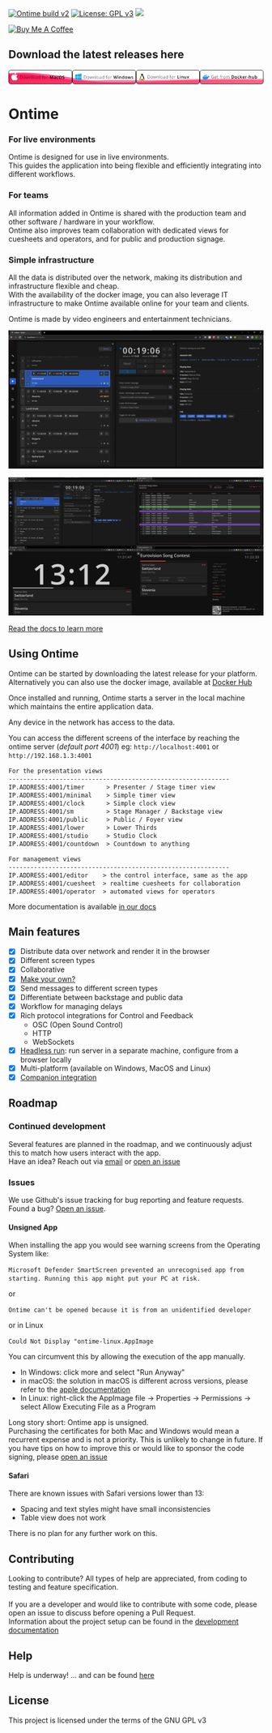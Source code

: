 [![Ontime build v2](https://github.com/cpvalente/ontime/actions/workflows/build_v2.yml/badge.svg)](https://github.com/cpvalente/ontime/actions/workflows/build_v2.yml)
[![License: GPL v3](https://img.shields.io/badge/License-GPLv3-green.svg)](https://www.gnu.org/licenses/gpl-3.0) 
[![](https://img.shields.io/static/v1?label=Sponsor&message=%E2%9D%A4&logo=GitHub&color=%23fe8e86)](https://github.com/sponsors/cpvalente)

<a href="https://www.buymeacoffee.com/cpvalente" target="_blank"><img src="https://cdn.buymeacoffee.com/buttons/default-blue.png" alt="Buy Me A Coffee" height="32" width="136"></a>

## Download the latest releases here

<div style="display: flex; justify-content: space-around">
  <a href="https://github.com/cpvalente/ontime/releases/latest/download/ontime-macOS-arm64.dmg"><img alt="Download MacOS" src="https://github.com/cpvalente/ontime/blob/master/.github/aux-images/mac-download.png"/></a>
  <a href="https://github.com/cpvalente/ontime/releases/latest/download/ontime-win64.exe"><img alt="Download Windows" src="https://github.com/cpvalente/ontime/blob/master/.github/aux-images/win-download.png"/></a>
  <a href="https://github.com/cpvalente/ontime/releases/latest/download/ontime-linux.AppImage"><img alt="Download Linux" src="https://github.com/cpvalente/ontime/blob/master/.github/aux-images/linux-download.png"/></a>
  <a href="https://hub.docker.com/r/getontime/ontime"><img alt="Get from Dockerhub" src="https://github.com/cpvalente/ontime/blob/master/.github/aux-images/dockerhub.png"/></a>
</div>

# Ontime

### For live environments
Ontime is designed for use in live environments. \
This guides the application into being flexible and efficiently integrating into different workflows.

### For teams
All information added in Ontime is shared with the production team and other software / hardware in your workflow. \
Ontime also improves team collaboration with dedicated views for cuesheets and operators, and for public and production signage.

### Simple infrastructure
All the data is distributed over the network, making its distribution and infrastructure flexible and cheap. \
With the availability of the docker image, you can also leverage IT infrastructure to make Ontime available online for your team and clients.

Ontime is made by video engineers and entertainment technicians.

![App Window](https://github.com/cpvalente/ontime/blob/master/.github/aux-images/app.png)

![Views](https://github.com/cpvalente/ontime/blob/master/.github/aux-images/overview.png)

[Read the docs to learn more](https://docs.getontime.no)

## Using Ontime

Ontime can be started by downloading the latest release for your platform. \
Alternatively you can also use the docker image, available at [Docker Hub](https://hub.docker.com/r/getontime/ontime)

Once installed and running, Ontime starts a server in the local machine which maintains the entire application data.

Any device in the network has access to the data. 

You can access the different screens of the interface by reaching the ontime server (_default port 4001_) eg: `http://localhost:4001` or `http://192.168.1.3:4001`

```
For the presentation views
-------------------------------------------------------------
IP.ADDRESS:4001/timer      > Presenter / Stage timer view
IP.ADDRESS:4001/minimal    > Simple timer view
IP.ADDRESS:4001/clock      > Simple clock view
IP.ADDRESS:4001/sm         > Stage Manager / Backstage view
IP.ADDRESS:4001/public     > Public / Foyer view
IP.ADDRESS:4001/lower      > Lower Thirds
IP.ADDRESS:4001/studio     > Studio Clock
IP.ADDRESS:4001/countdown  > Countdown to anything
```

```
For management views
-------------------------------------------------------------
IP.ADDRESS:4001/editor    > the control interface, same as the app
IP.ADDRESS:4001/cuesheet  > realtime cuesheets for collaboration
IP.ADDRESS:4001/operator  > automated views for operators
```

More documentation is available [in our docs](https://docs.getontime.no)

## Main features

- [x] Distribute data over network and render it in the browser
- [x] Different screen types
- [x] Collaborative
- [x] [Make your own?](#make-your-own-viewer)
- [x] Send messages to different screen types
- [x] Differentiate between backstage and public data
- [x] Workflow for managing delays
- [x] Rich protocol integrations for Control and Feedback
  - OSC (Open Sound Control)
  - HTTP
  - WebSockets
- [x] [Headless run](#headless-run): run server in a separate machine, configure from a browser locally
- [x] Multi-platform (available on Windows, MacOS and Linux)
- [x] [Companion integration](https://bitfocus.io/connections/getontime-ontime)

## Roadmap

### Continued development

Several features are planned in the roadmap, and we continuously adjust this to match how users interact with the app.
<br />
Have an idea? Reach out via [email](mail@getontime.no)
or [open an issue](https://github.com/cpvalente/ontime/issues/new)

### Issues

We use Github's issue tracking for bug reporting and feature requests. <br />
Found a bug? [Open an issue](https://github.com/cpvalente/ontime/issues/new).

#### Unsigned App

When installing the app you would see warning screens from the Operating System like:

`Microsoft Defender SmartScreen prevented an unrecognised app from starting. Running this app might put your PC at risk.`

or

`Ontime can't be opened because it is from an unidentified developer`

or in Linux

`Could Not Display "ontime-linux.AppImage`

You can circumvent this by allowing the execution of the app manually.

- In Windows: click more and select "Run Anyway"
- in macOS: the solution in macOS is different across versions, please refer to the [apple documentation](https://support.apple.com/en-gb/guide/mac-help/mh40616/mac)
- In Linux: right-click the AppImage file -> Properties -> Permissions -> select Allow Executing
  File as a Program

Long story short: Ontime app is unsigned. </br>Purchasing the certificates for both Mac and Windows
would mean a recurrent expense and is not a priority. This is unlikely to change in future. If you
have tips on how to improve this or would like to sponsor the code signing,
please [open an issue](https://github.com/cpvalente/ontime/issues/new)

#### Safari

There are known issues with Safari versions lower than 13:

- Spacing and text styles might have small inconsistencies
- Table view does not work

There is no plan for any further work on this.

## Contributing

Looking to contribute? All types of help are appreciated, from coding to testing and feature specification.
<br /><br />
If you are a developer and would like to contribute with some code, please open an issue to discuss before opening a
Pull Request.
<br />
Information about the project setup can be found in the [development documentation](./DEVELOPMENT.md)

## Help

Help is underway! ... and can be found [here](https://docs.getontime.no)

## License

This project is licensed under the terms of the GNU GPL v3
